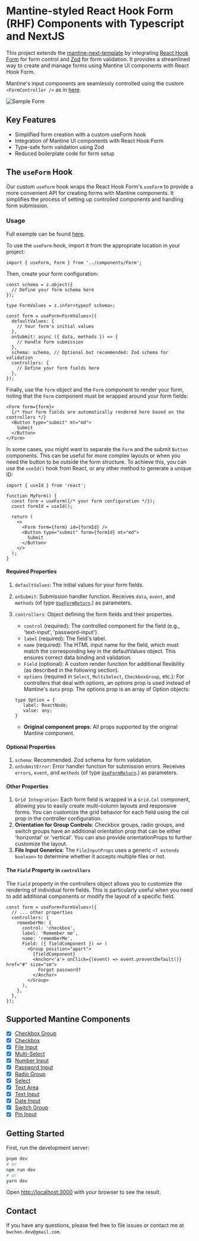 # Mantine-styled React Hook Form (RHF) Components with Typescript and NextJS

This project extends the [mantine-next-template](https://github.com/mantinedev/mantine-next-template) by integrating [React Hook Form](https://github.com/react-hook-form/react-hook-form) for form control and [Zod](https://github.com/colinhacks/zod) for form validation. It provides a streamlined way to create and manage forms using Mantine UI components with React Hook Form.

 Mantine's input components are seamlessly controlled using the custom `<FormController />` as in [here](https://github.com/Rayologist/rhf-zod-mantine-typescript-template/blob/main/src/containers/Form.tsx).

![Sample Form](assets/form.png)

## Key Features

- Simplified form creation with a custom useForm hook
- Integration of Mantine UI components with React Hook Form
- Type-safe form validation using Zod
- Reduced boilerplate code for form setup

## The `useForm` Hook

Our custom `useForm` hook wraps the React Hook Form's `useForm` to provide a more convenient API for creating forms with Mantine components. It simplifies the process of setting up controlled components and handling form submission.

### Usage

Full example can be found [here](https://github.com/Rayologist/rhf-zod-mantine-typescript-template/blob/main/src/pages/simple-form.tsx).

To use the `useForm` hook, import it from the appropriate location in your project:

```tsx
import { useForm, Form } from '../components/Form';
```

Then, create your form configuration:

```tsx
const schema = z.object({
  // Define your form schema here
});

type FormValues = z.infer<typeof schema>;

const form = useForm<FormValues>({
  defaultValues: {
    // Your form's initial values
  },
  onSubmit: async ({ data, methods }) => {
    // Handle form submission
  },
  schema: schema, // Optional but recommended: Zod schema for validation
  controllers: {
    // Define your form fields here
  },
});
```

Finally, use the `form` object and the `Form` component to render your form, noting that the `Form` component must be wrapped around your form fields:

```tsx
<Form form={form}>
  {/* Your form fields are automatically rendered here based on the controllers */}
  <Button type="submit" mt="md">
    Submit
  </Button>
</Form>
```

In some cases, you might want to separate the `Form` and the submit `Button` components. This can be useful for more complex layouts or when you need the button to be outside the form structure. To achieve this, you can use the `useId()` hook from React, or any other method to generate a unique ID:

```tsx
import { useId } from 'react';

function MyForm() {
  const form = useForm({/* your form configuration */});
  const formId = useId();

  return (
    <>
      <Form form={form} id={formId} />
      <Button type="submit" form={formId} mt="md">
        Submit
      </Button>
    </>
  );
}
```

#### Required Properties

1. `defaultValues`: The initial values for your form fields.
2. `onSubmit`: Submission handler function. Receives `data`, `event`, and `methods` (of type [`UseFormReturn`](https://react-hook-form.com/ts#UseFormReturn).) as parameters.
3. `controllers`: Object defining the form fields and their properties.
   - `control` (required): The controlled component for the field (e.g., 'text-input', 'password-input').
   - `label` (required): The field's label.
   - `name` (required): The HTML input name for the field, which must match the corresponding key in the defaultValues object. This ensures correct data binding and validation.
   - `Field` (optional): A custom render function for additional flexibility (as described in the following section).
   - `options` (required in `Select`, `MultiSelect`, `CheckboxGroup`, etc.): For controllers that deal with options, an options prop is used instead of Mantine's `data` prop. The options prop is an array of Option objects:

   ```tsx
   type Option = {
      label: ReactNode;
      value: any;
   }
   ```

   - **Original component props**: All props supported by the original Mantine component.

#### Optional Properties

1. `schema`: Recommended. Zod schema for form validation.
2. `onSubmitError`: Error handler function for submission errors. Receives `errors`, `event`, and `methods` (of type [`UseFormReturn`](https://react-hook-form.com/ts#UseFormReturn).) as parameters.

#### Other Properties

1. `Grid Integration`: Each form field is wrapped in a `Grid.Col` component, allowing you to easily create multi-column layouts and responsive forms. You can customize the grid behavior for each field using the col prop in the controller configuration.
2. **Orientation for Group Controls**: Checkbox groups, radio groups, and switch groups have an additional orientation prop that can be either 'horizontal' or 'vertical'. You can also provide orientationProps to further customize the layout.
3. **File Input Generics**: The `FileInputProps` uses a generic `<T extends boolean>` to determine whether it accepts multiple files or not.

#### The `Field` Property in `controllers`

The `Field` property in the controllers object allows you to customize the rendering of individual form fields. This is particularly useful when you need to add additional components or modify the layout of a specific field.

```tsx
const form = useForm<FormValues>({
  // ... other properties
  controllers: {
    rememberMe: {
      control: 'checkbox',
      label: 'Remember me',
      name: 'rememberMe',
      Field: ({ fieldComponent }) => (
        <Group position="apart">
          {fieldComponent}
          <Anchor<'a'> onClick={(event) => event.preventDefault()} href="#" size="sm">
            Forgot password?
          </Anchor>
        </Group>
      ),
    },
  },
});
```

## Supported Mantine Components

- [x] [Checkbox Group](https://mantine.dev/core/checkbox/)
- [x] [Checkbox](https://mantine.dev/core/checkbox/)
- [x] [File Input](https://mantine.dev/core/file-input/)
- [x] [Multi-Select](https://mantine.dev/core/multi-select/)
- [x] [Number Input](https://mantine.dev/core/number-input/)
- [x] [Password Input](https://mantine.dev/core/password-input/)
- [x] [Radio Group](https://mantine.dev/core/radio/)
- [x] [Select](https://mantine.dev/core/select/)
- [x] [Text Area](https://mantine.dev/core/textarea/)
- [x] [Text Input](https://mantine.dev/core/text-input/)
- [x] [Date Input](https://mantine.dev/dates/date-input/)
- [x] [Switch Group](https://mantine.dev/core/switch/)
- [x] [Pin Input](https://mantine.dev/core/pin-input/)

## Getting Started

First, run the development server:

```bash
pnpm dev
# or
npm run dev
# or
yarn dev
```

Open [http://localhost:3000](http://localhost:3000) with your browser to see the result.

## Contact

If you have any questions, please feel free to file issues or contact me at `bwchen.dev@gmail.com`.

